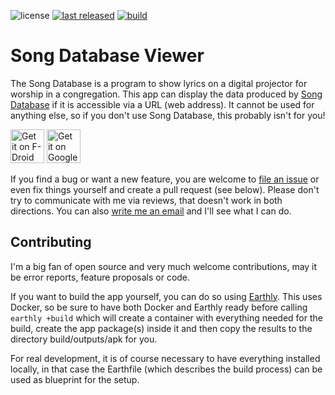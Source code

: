 ![license](https://img.shields.io/github/license/mathisdt/sdbviewer.svg?style=flat)
[![last released](https://img.shields.io/github/release-date/mathisdt/sdbviewer.svg?label=last%20released&style=flat)](https://github.com/mathisdt/sdbviewer/releases)
[![build](https://github.com/mathisdt/sdbviewer/actions/workflows/build.yaml/badge.svg)](https://github.com/mathisdt/sdbviewer/actions/)

# Song Database Viewer

The Song Database is a program to show lyrics on a digital projector for worship in a congregation.
This app can display the data produced by [Song Database](https://github.com/mathisdt/sdb2/) if it
is accessible via a URL (web address). It cannot be used for anything else, so if you don't use
Song Database, this probably isn't for you!

[<img src="https://zephyrsoft.org/wp-content/uploads/get-it-on-fdroid.png"
     alt="Get it on F-Droid"
     height="54px">](https://f-droid.org/packages/org.zephyrsoft.sdbviewer/)
[<img src="https://zephyrsoft.org/wp-content/uploads/get-it-on-google-play.png"
     alt="Get it on Google Play"
     height="54px">](https://play.google.com/store/apps/details?id=org.zephyrsoft.sdbviewer)

If you find a bug or want a new feature, you are welcome to
[file an issue](https://github.com/mathisdt/sdbviewer/issues) or even fix things yourself
and create a pull request (see below).
Please don't try to communicate with me via reviews, that doesn't work in both directions.
You can also [write me an email](https://zephyrsoft.org/contact-about-me) and I'll see what I can do.

## Contributing

I'm a big fan of open source and very much welcome contributions, may it be error reports,
feature proposals or code.

If you want to build the app yourself, you can do so using
[Earthly](https://docs.earthly.dev/). This uses Docker, so be sure to have both Docker and
Earthly ready before calling `earthly +build` which will create a container with everything
needed for the build, create the app package(s) inside it and then copy the results to the
directory build/outputs/apk for you.

For real development, it is of course necessary to have everything installed locally, 
in that case the Earthfile (which describes the build process) can be used as blueprint
for the setup.
